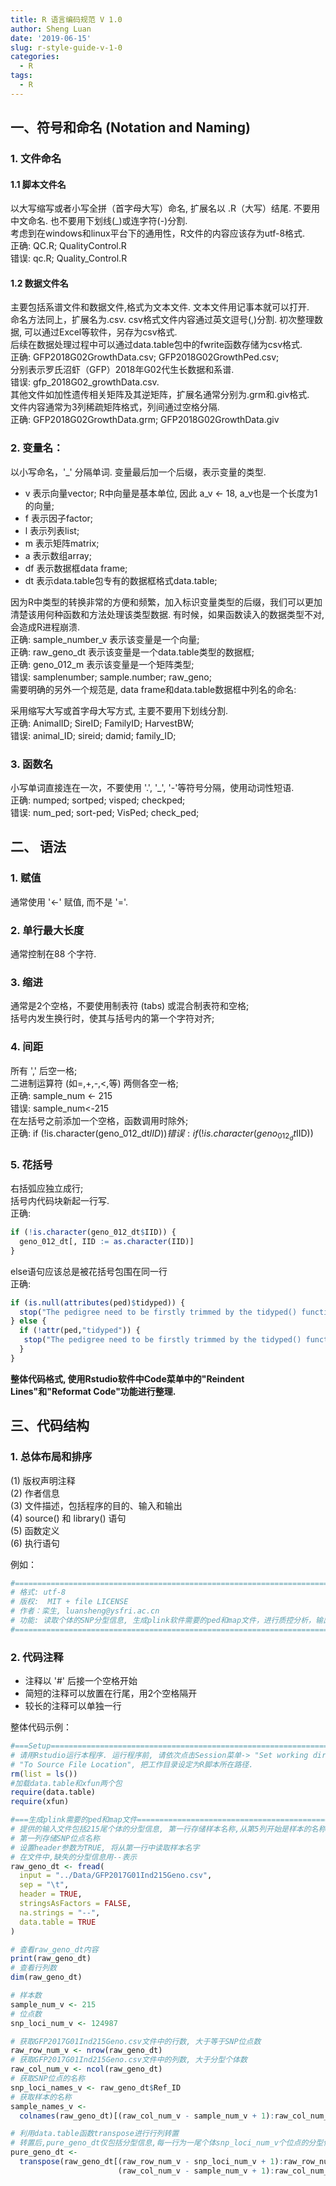 ```yaml
---
title: R 语言编码规范 V 1.0
author: Sheng Luan
date: '2019-06-15'
slug: r-style-guide-v-1-0
categories:
  - R
tags:
  - R
---
```


## 一、符号和命名 (Notation and Naming)

### 1. 文件命名
#### 1.1 脚本文件名
以大写缩写或者小写全拼（首字母大写）命名, 扩展名以 .R（大写）结尾. 不要用中文命名. 也不要用下划线(_)或连字符(-)分割.    
考虑到在windows和linux平台下的通用性，R文件的内容应该存为utf-8格式.     
正确: QC.R; QualityControl.R     
错误: qc.R; Quality_Control.R  

#### 1.2 数据文件名
主要包括系谱文件和数据文件,格式为文本文件. 文本文件用记事本就可以打开.     
命名方法同上，扩展名为.csv. csv格式文件内容通过英文逗号(,)分割. 初次整理数据, 可以通过Excel等软件，另存为csv格式.     
后续在数据处理过程中可以通过data.table包中的fwrite函数存储为csv格式.     
正确: GFP2018G02GrowthData.csv; GFP2018G02GrowthPed.csv;     
分别表示罗氏沼虾（GFP）2018年G02代生长数据和系谱.     
错误: gfp_2018G02_growthData.csv.      
其他文件如加性遗传相关矩阵及其逆矩阵，扩展名通常分别为.grm和.giv格式.      
文件内容通常为3列稀疏矩阵格式，列间通过空格分隔.     
正确: GFP2018G02GrowthData.grm; GFP2018G02GrowthData.giv

### 2. 变量名：
以小写命名，'_' 分隔单词. 变量最后加一个后缀，表示变量的类型.    
- v 表示向量vector; R中向量是基本单位, 因此 a_v <- 18, a_v也是一个长度为1的向量;
- f 表示因子factor;
- l 表示列表list;
- m 表示矩阵matrix;
- a 表示数组array;
- df 表示数据框data frame;
- dt 表示data.table包专有的数据框格式data.table; 

因为R中类型的转换非常的方便和频繁，加入标识变量类型的后缀，我们可以更加清楚该用何种函数和方法处理该类型数据. 有时候，如果函数读入的数据类型不对, 会造成R进程崩溃.    
正确: sample_number_v 表示该变量是一个向量;    
正确: raw_geno_dt 表示该变量是一个data.table类型的数据框;    
正确: geno_012_m 表示该变量是一个矩阵类型;    
错误: samplenumber; sample.number; raw_geno;    
需要明确的另外一个规范是, data frame和data.table数据框中列名的命名:

采用缩写大写或首字母大写方式, 主要不要用下划线分割.    
正确: AnimalID; SireID; FamilyID;  HarvestBW;    
错误: animal_ID; sireid; damid; family_ID;    

### 3. 函数名
小写单词直接连在一次，不要使用 '.', '_', '-'等符号分隔，使用动词性短语.    
正确: numped; sortped; visped; checkped;   
错误: num_ped; sort-ped; VisPed; check_ped;     

## 二、 语法
### 1. 赋值
通常使用 '<-' 赋值, 而不是 '='.

### 2. 单行最大长度 
通常控制在88 个字符.

### 3. 缩进
通常是2个空格，不要使用制表符 (tabs) 或混合制表符和空格;    
括号内发生换行时，使其与括号内的第一个字符对齐;

### 4. 间距
所有 ',' 后空一格;    
二进制运算符 (如=,+,-,<,等) 两侧各空一格;    
正确: sample_num <- 215    
错误: sample_num<-215    
在左括号之前添加一个空格，函数调用时除外;    
正确: if (!is.character(geno_012_dt$IID))    
错误: if(!is.character(geno_012_dt$IID))    

### 5. 花括号 
右括弧应独立成行;    
括号内代码块新起一行写.    
正确:    
```r
if (!is.character(geno_012_dt$IID)) {
  geno_012_dt[, IID := as.character(IID)]
} 
```

else语句应该总是被花括号包围在同一行    
正确:    
```r
if (is.null(attributes(ped)$tidyped)) {
  stop("The pedigree need to be firstly trimmed by the tidyped() function!")
} else {
  if (!attr(ped,"tidyped")) {
   stop("The pedigree need to be firstly trimmed by the tidyped() function!")
  }
} 
```

**整体代码格式, 使用Rstudio软件中Code菜单中的"Reindent Lines"和"Reformat Code"功能进行整理.** 

## 三、代码结构
### 1. 总体布局和排序
(1) 版权声明注释    
(2) 作者信息    
(3) 文件描述，包括程序的目的、输入和输出    
(4) source() 和 library() 语句    
(5) 函数定义    
(6) 执行语句    

例如：    
```r
#================================================================================================
# 格式: utf-8
# 版权:  MIT + file LICENSE
# 作者：栾生, luansheng@ysfri.ac.cn
# 功能: 读取个体的SNP分型信息, 生成plink软件需要的ped和map文件，进行质控分析，输出文件.
#================================================================================================
```
### 2. 代码注释
- 注释以 '#' 后接一个空格开始
- 简短的注释可以放置在行尾，用2个空格隔开
- 较长的注释可以单独一行

整体代码示例：    
```r
#===Setup========================================================================================
# 请用Rstudio运行本程序. 运行程序前, 请依次点击Session菜单-> "Set working directory" -> 
# "To Source File Location", 把工作目录设定为R脚本所在路径.
rm(list = ls())
#加载data.table和xfun两个包
require(data.table)
require(xfun)

#===生成plink需要的ped和map文件================================================================
# 提供的输入文件包括215尾个体的分型信息, 第一行存储样本名称,从第5列开始是样本的名称;
# 第一列存储SNP位点名称
# 设置header参数为TRUE, 将从第一行中读取样本名字
# 在文件中,缺失的分型信息用--表示
raw_geno_dt <- fread(
  input = "../Data/GFP2017G01Ind215Geno.csv",
  sep = "\t",
  header = TRUE,
  stringsAsFactors = FALSE,
  na.strings = "--",
  data.table = TRUE
)

# 查看raw_geno_dt内容
print(raw_geno_dt)
# 查看行列数
dim(raw_geno_dt)

# 样本数
sample_num_v <- 215
# 位点数
snp_loci_num_v <- 124987

# 获取GFP2017G01Ind215Geno.csv文件中的行数, 大于等于SNP位点数
raw_row_num_v <- nrow(raw_geno_dt)
# 获取GFP2017G01Ind215Geno.csv文件中的列数, 大于分型个体数
raw_col_num_v <- ncol(raw_geno_dt)
# 获取SNP位点的名称
snp_loci_names_v <- raw_geno_dt$Ref_ID
# 获取样本的名称
sample_names_v <-
  colnames(raw_geno_dt)[(raw_col_num_v - sample_num_v + 1):raw_col_num_v]

# 利用data.table函数transpose进行行列转置
# 转置后,pure_geno_dt仅包括分型信息,每一行为一尾个体snp_loci_num_v个位点的分型信息
pure_geno_dt <-
  transpose(raw_geno_dt[(raw_row_num_v - snp_loci_num_v + 1):raw_row_num_v,
                        (raw_col_num_v - sample_num_v + 1):raw_col_num_v])
```
